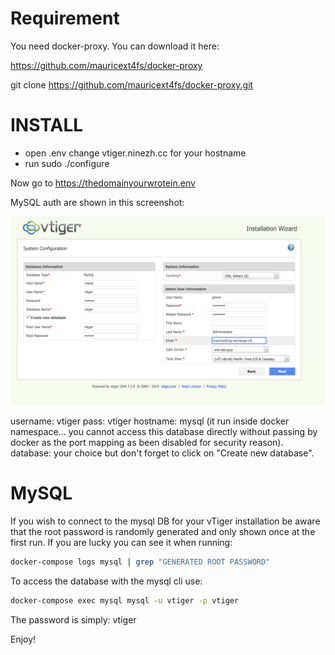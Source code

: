 # Requirement

You need docker-proxy. You can download it here:

https://github.com/mauricext4fs/docker-proxy

git clone https://github.com/mauricext4fs/docker-proxy.git

# INSTALL

- open .env change vtiger.ninezh.cc for your hostname
- run sudo ./configure

Now go to https://thedomainyourwrotein.env

MySQL auth are shown in this screenshot:

<img src="assets/img/setup_screenshot.png">

username: vtiger
pass: vtiger
hostname: mysql (it run inside docker namespace... you cannot access this database directly without passing by docker as the port mapping as been disabled for security reason).
database: your choice but don't forget to click on "Create new database".

# MySQL

If you wish to connect to the mysql DB for your vTiger installation be aware that the root password 
is randomly generated and only shown once at the first run. If you are lucky you can see it when 
running: 

```sh
docker-compose logs mysql | grep "GENERATED ROOT PASSWORD"
```

To access the database with the mysql cli use:

```sh
docker-compose exec mysql mysql -u vtiger -p vtiger
```
The password is simply: vtiger


Enjoy!
